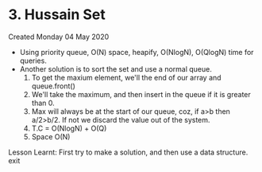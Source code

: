 # 3. Hussain Set
Created Monday 04 May 2020


* Using priority queue, O(N) space, heapify, O(NlogN), O(QlogN) time for queries.
* Another solution is to sort the set and use a normal queue.
	1. To get the maxium element, we'll the end of our array and queue.front()
	2. We'll take the maximum, and then insert in the queue if it is greater than 0.
	3. Max will always be at the start of our queue, coz, if a>b then a/2>b/2. If not we discard the value out of the system.
	4. T.C = O(NlogN) + O(Q)
	5. Space O(N)

Lesson Learnt: First try to make a solution, and then use a data structure.
exit

